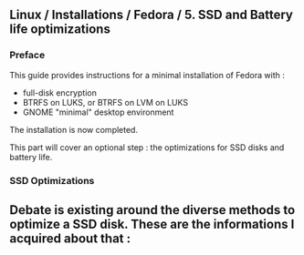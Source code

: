 ## Linux / Installations / Fedora / 5. SSD and Battery life optimizations

### Preface

This guide provides instructions for a minimal installation of Fedora with :
- full-disk encryption
- BTRFS on LUKS, or BTRFS on LVM on LUKS
- GNOME "minimal" desktop environment

The installation is now completed.

This part will cover an optional step : the optimizations for SSD disks and battery life.


### SSD Optimizations


Debate is existing around the diverse methods to optimize a SSD disk.
These are the informations I acquired about that :
- 
